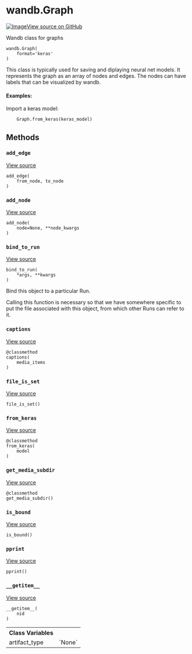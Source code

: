 # wandb.Graph

<!-- Insert buttons and diff -->


[![Image](https://www.tensorflow.org/images/GitHub-Mark-32px.png)View source on GitHub](https://www.github.com/wandb/client/tree/master/wandb/data_types.py#L2343-L2501)



Wandb class for graphs

<pre>
<code>wandb.Graph(
    format=&#x27;keras&#x27;
)
</code></pre>



<!-- Placeholder for "Used in" -->

This class is typically used for saving and diplaying neural net models.  It
represents the graph as an array of nodes and edges.  The nodes can have
labels that can be visualized by wandb.

#### Examples:

Import a keras model:
```
    Graph.from_keras(keras_model)
```



## Methods

<h3 id="add_edge"><code>add_edge</code></h3>

<a target="_blank" href="https://www.github.com/wandb/client/tree/master/wandb/data_types.py#L2427-L2431">View source</a>

<pre>
<code>add_edge(
    from_node, to_node
)
</code></pre>




<h3 id="add_node"><code>add_node</code></h3>

<a target="_blank" href="https://www.github.com/wandb/client/tree/master/wandb/data_types.py#L2413-L2425">View source</a>

<pre>
<code>add_node(
    node=None, **node_kwargs
)
</code></pre>




<h3 id="bind_to_run"><code>bind_to_run</code></h3>

<a target="_blank" href="https://www.github.com/wandb/client/tree/master/wandb/data_types.py#L2385-L2393">View source</a>

<pre>
<code>bind_to_run(
    *args, **kwargs
)
</code></pre>

Bind this object to a particular Run.

Calling this function is necessary so that we have somewhere specific to
put the file associated with this object, from which other Runs can
refer to it.

<h3 id="captions"><code>captions</code></h3>

<a target="_blank" href="https://www.github.com/wandb/client/tree/master/wandb/data_types.py#L321-L326">View source</a>

<pre>
<code>@classmethod</code>
<code>captions(
    media_items
)
</code></pre>




<h3 id="file_is_set"><code>file_is_set</code></h3>

<a target="_blank" href="https://www.github.com/wandb/client/tree/master/wandb/data_types.py#L331-L332">View source</a>

<pre>
<code>file_is_set()
</code></pre>




<h3 id="from_keras"><code>from_keras</code></h3>

<a target="_blank" href="https://www.github.com/wandb/client/tree/master/wandb/data_types.py#L2433-L2462">View source</a>

<pre>
<code>@classmethod</code>
<code>from_keras(
    model
)
</code></pre>




<h3 id="get_media_subdir"><code>get_media_subdir</code></h3>

<a target="_blank" href="https://www.github.com/wandb/client/tree/master/wandb/data_types.py#L2395-L2397">View source</a>

<pre>
<code>@classmethod</code>
<code>get_media_subdir()
</code></pre>




<h3 id="is_bound"><code>is_bound</code></h3>

<a target="_blank" href="https://www.github.com/wandb/client/tree/master/wandb/data_types.py#L328-L329">View source</a>

<pre>
<code>is_bound()
</code></pre>




<h3 id="pprint"><code>pprint</code></h3>

<a target="_blank" href="https://www.github.com/wandb/client/tree/master/wandb/data_types.py#L2407-L2411">View source</a>

<pre>
<code>pprint()
</code></pre>




<h3 id="__getitem__"><code>__getitem__</code></h3>

<a target="_blank" href="https://www.github.com/wandb/client/tree/master/wandb/data_types.py#L2404-L2405">View source</a>

<pre>
<code>__getitem__(
    nid
)
</code></pre>








<!-- Tabular view -->
 <table>
<tr><th>Class Variables</th></tr>
<tr>
<td>
artifact_type<a id="artifact_type"></a>
</td>
<td>
`None`
</td>
</tr>
</table>

